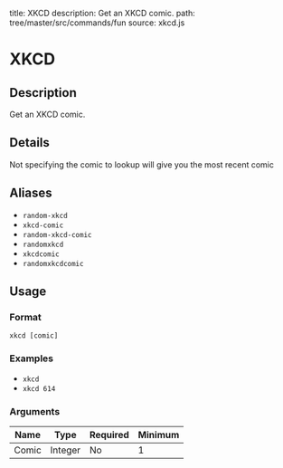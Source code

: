title: XKCD
description: Get an XKCD comic.
path: tree/master/src/commands/fun
source: xkcd.js

# XKCD

## Description

Get an XKCD comic.

## Details

Not specifying the comic to lookup will give you the most recent comic

## Aliases

* `random-xkcd`
* `xkcd-comic`
* `random-xkcd-comic`
* `randomxkcd`
* `xkcdcomic`
* `randomxkcdcomic`

## Usage

### Format

`xkcd [comic]`

### Examples

* `xkcd`
* `xkcd 614`

### Arguments

| Name  | Type    | Required | Minimum |
|-------|---------|----------|---------|
| Comic | Integer | No       | 1       |
